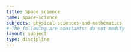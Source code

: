 ```yaml
---
title: Space science
name: space-science
subjects: physical-sciences-and-mathematics
# The following are constants: do not modify
layout: subject
type: discipline
---
```

